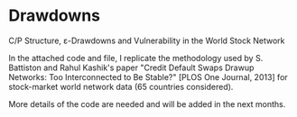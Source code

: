 # Drawdowns
C/P Structure, ε-Drawdowns and Vulnerability in the World Stock Network

In the attached code and file, I replicate the methodology used by S. Battiston and Rahul Kashik's paper "Credit Default Swaps Drawup Networks: Too Interconnected to Be Stable?" [PLOS One Journal, 2013] for stock-market world network data (65 countries considered). 

More details of the code are needed and will be added in the next months.
